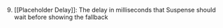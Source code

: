 9. [[Placeholder Delay]]: The delay in milliseconds that Suspense should wait before showing the fallback